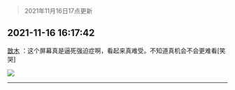 > 2021年11月16日17点更新
<link rel="stylesheet" href="https://cdn.jsdelivr.net/gh/taotie6/sampleJSON@main/css/photo_show.css">
<meta name="referrer" content="no-referrer" />


 ## 2021-11-16 16:17:42 

 [㪚木](https://www.coolapk.com/feed/31512175?shareKey=ODA2ZDZhMDJmYTZmNjE5MzczNTA~) ：这个屏幕真是逼死强迫症啊，看起来真难受。不知道真机会不会更难看[笑哭] 

<div class="album">
<img class="img-item" src="http://image.coolapk.com/feed/2021/1116/16/1081091_8ffb3a99_0661_7631@1007x1038.jpeg" />
</div>

 ------- 

